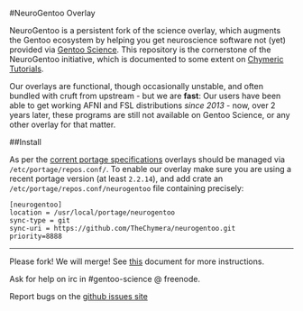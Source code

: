 #NeuroGentoo Overlay

NeuroGentoo is a persistent fork of the science overlay, which augments the Gentoo ecosystem by helping you get neuroscience software not (yet) provided via [Gentoo Science](http://wiki.gentoo.org/wiki/Project:Science/Overlay).
This repository is the cornerstone of the NeuroGentoo initiative, which is documented to some extent on [Chymeric Tutorials](http://chymeric.eu/blog/2013/10/02/neurogentoo/).

Our overlays are functional, though occasionally unstable, and often bundled with cruft from upstream - but we are **fast**:
Our users have been able to get working AFNI and FSL distributions *since 2013* - now, over 2 years later, these programs are still not available on Gentoo Science, or any other overlay for that matter.

##Install

As per the [corrent portage specifications](https://dev.gentoo.org/~zmedico/portage/doc/man/portage.5.html) overlays should be managed via `/etc/portage/repos.conf/`.
To enable our overlay make sure you are using a recent portage version (at least `2.2.14`), and add crate an `/etc/portage/repos.conf/neurogentoo` file containing precisely:

```
[neurogentoo]
location = /usr/local/portage/neurogentoo
sync-type = git
sync-uri = https://github.com/TheChymera/neurogentoo.git
priority=8888
```

---
Please fork! We will merge! See [this](https://github.com/gentoo-science/sci/blob/master/CONTRIBUTING.md) document for more instructions.

Ask for help on irc in #gentoo-science @ freenode.

Report bugs on the [github issues site](https://github.com/gentoo-science/sci/issues)

